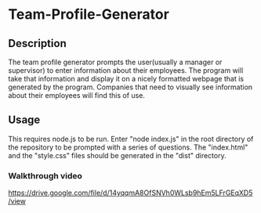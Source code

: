 # Team-Profile-Generator

## Description

The team profile generator prompts the user(usually a manager or supervisor) to enter information about their employees. The program will take that information and display it on a nicely formatted webpage that is generated by the program.
Companies that need to visually see information about their employees will find this of use.

## Usage

This requires node.js to be run. Enter "node index.js" in the root directory of the repository to be prompted with a series of questions. The "index.html" and the "style.css" files should be generated in the "dist" directory.

### Walkthrough video

https://drive.google.com/file/d/14yqqmA8OfSNVh0WLsb9hEm5LFrGEqXD5/view
